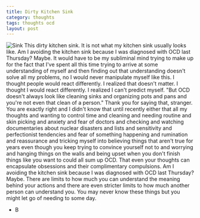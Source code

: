 ```yaml
---
title: Dirty Kitchen Sink
category: thoughts
tags: thoughts ocd
layout: post
---
```


![Sink](https://baileycmiller.github.io/blog/assets/sink.jpg)
This dirty kitchen sink.
It is not what my kitchen sink usually looks like.
Am I avoiding the kitchen sink because I was diagnosed with OCD last Thursday?
Maybe.
It would have to be my subliminal mind trying to make up for the fact that I've spent all this time trying to arrive at some understanding of myself and then finding out that understanding doesn't solve all my problems, no I would never manipulate myself like this.
I thought people would react differently.
I realized that doesn't matter.
I thought I would react differently.
I realized I can't predict myself.
"But OCD doesn't always look like cleaning sinks and organizing pots and pans and you're not even that clean of a person."
Thank you for saying that, stranger.
You are exactly right
and I didn't know that until recently either
that all my thoughts and wanting to control time and cleaning and needing routine and skin picking and anxiety and fear of doctors and checking and watching documentaries about nuclear disasters and lists and sensitivity and perfectionist tendencies and fear of something happening and rumination and reassurance and tricking myself into believing things that aren't true for years even though you keep trying to convince yourself not to and worrying and hanging things on the walls and being upset when you don't finish things like you want to
could all sum up OCD.
That even your thoughts can encapsulate obsessions and their complimentary compulsions.
Am I avoiding the kitchen sink because I was diagnosed with OCD last Thursday?
Maybe.
There are limits to how much you can understand the meaning behind your actions
and there are even stricter limits to how much another person can understand you.
You may never know these things
but you might let go of needing to some day.

- B
